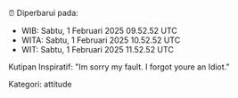 ⏰ Diperbarui pada:
- WIB: Sabtu, 1 Februari 2025 09.52.52 UTC
- WITA: Sabtu, 1 Februari 2025 10.52.52 UTC
- WIT: Sabtu, 1 Februari 2025 11.52.52 UTC

Kutipan Inspiratif:
"Im sorry my fault. I forgot youre an Idiot."


Kategori: attitude

